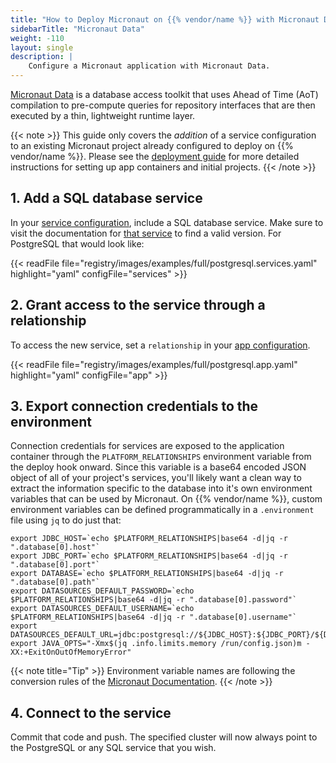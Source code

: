 ```yaml
---
title: "How to Deploy Micronaut on {{% vendor/name %}} with Micronaut Data"
sidebarTitle: "Micronaut Data"
weight: -110
layout: single
description: |
    Configure a Micronaut application with Micronaut Data.
---
```


[Micronaut Data](https://micronaut-projects.github.io/micronaut-data/latest/guide/) is a database access toolkit that uses Ahead of Time (AoT) compilation to pre-compute queries for repository interfaces that are then executed by a thin, lightweight runtime layer.

{{< note >}}
This guide only covers the *addition* of a service configuration to an existing Micronaut project already configured to deploy on {{% vendor/name %}}. Please see the [deployment guide](/guides/micronaut/deploy/_index.md) for more detailed instructions for setting up app containers and initial projects.
{{< /note >}}

## 1. Add a SQL database service

In your [service configuration](../../add-services/_index.md), include a SQL database service. Make sure to visit the documentation for [that service](../../add-services/_index.md) to find a valid version. For PostgreSQL that would look like:

{{< readFile file="registry/images/examples/full/postgresql.services.yaml" highlight="yaml" configFile="services" >}}

## 2. Grant access to the service through a relationship

To access the new service, set a `relationship` in your [app configuration](/create-apps/app-reference/images/builtin-image.md#relationships).

{{< readFile file="registry/images/examples/full/postgresql.app.yaml" highlight="yaml" configFile="app" >}}

## 3. Export connection credentials to the environment

Connection credentials for services are exposed to the application container through the `PLATFORM_RELATIONSHIPS` environment variable from the deploy hook onward. Since this variable is a base64 encoded JSON object of all of your project's services, you'll likely want a clean way to extract the information specific to the database into it's own environment variables that can be used by Micronaut. On {{% vendor/name %}}, custom environment variables can be defined programmatically in a `.environment` file using `jq` to do just that:

```text
export JDBC_HOST=`echo $PLATFORM_RELATIONSHIPS|base64 -d|jq -r ".database[0].host"`
export JDBC_PORT=`echo $PLATFORM_RELATIONSHIPS|base64 -d|jq -r ".database[0].port"`
export DATABASE=`echo $PLATFORM_RELATIONSHIPS|base64 -d|jq -r ".database[0].path"`
export DATASOURCES_DEFAULT_PASSWORD=`echo $PLATFORM_RELATIONSHIPS|base64 -d|jq -r ".database[0].password"`
export DATASOURCES_DEFAULT_USERNAME=`echo $PLATFORM_RELATIONSHIPS|base64 -d|jq -r ".database[0].username"`
export DATASOURCES_DEFAULT_URL=jdbc:postgresql://${JDBC_HOST}:${JDBC_PORT}/${DATABASE}
export JAVA_OPTS="-Xmx$(jq .info.limits.memory /run/config.json)m -XX:+ExitOnOutOfMemoryError"
```

{{< note title="Tip" >}}
Environment variable names are following the conversion rules of the [Micronaut Documentation](https://docs.micronaut.io/latest/guide/index.html).
{{< /note >}}

## 4. Connect to the service

Commit that code and push. The specified cluster will now always point to the PostgreSQL or any SQL service that you wish.
